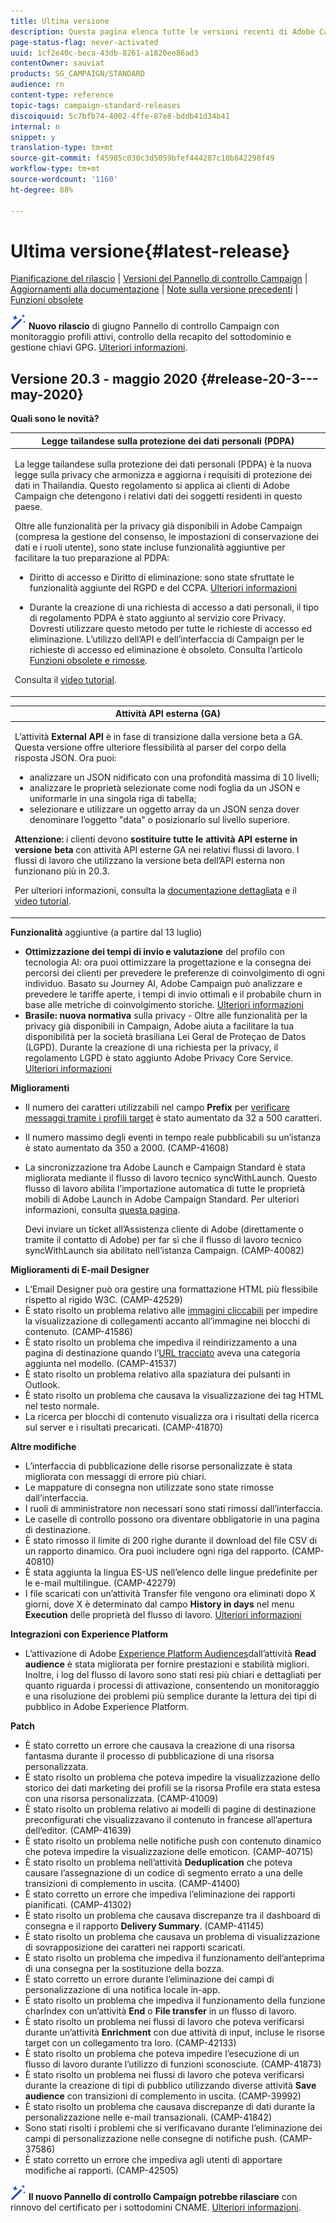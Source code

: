 ```yaml
---
title: Ultima versione
description: Questa pagina elenca tutte le versioni recenti di Adobe Campaign Standard.
page-status-flag: never-activated
uuid: 1cf2e40c-beca-43db-8261-a1820ee86ad3
contentOwner: sauviat
products: SG_CAMPAIGN/STANDARD
audience: rn
content-type: reference
topic-tags: campaign-standard-releases
discoiquuid: 5c7bfb74-4002-4ffe-87e8-bddb41d34b41
internal: n
snippet: y
translation-type: tm+mt
source-git-commit: f45985c030c3d5059bfef444287c10b842298f49
workflow-type: tm+mt
source-wordcount: '1160'
ht-degree: 88%

---
```



# Ultima versione{#latest-release}

[Pianificazione del rilascio](../../rn/using/release-planning.md) | [Versioni del Pannello di controllo Campaign](https://docs.adobe.com/content/help/it-IT/control-panel/using/release-notes.html) | [Aggiornamenti alla documentazione](../../rn/using/documentation-updates.md) | [Note sulla versione precedenti](../../rn/using/release-notes-2020.md) | [Funzioni obsolete](../../rn/using/deprecated-features.md)

![](assets/do-not-localize/cp-icon.png) **Nuovo rilascio** di giugno Pannello di controllo Campaign con monitoraggio profili attivi, controllo della recapito del sottodominio e gestione chiavi GPG. [Ulteriori informazioni](https://docs.adobe.com/content/help/it-IT/control-panel/using/release-notes.html).

## Versione 20.3 - maggio 2020 {#release-20-3---may-2020}

**Quali sono le novità?**

<table> 
<thead> 
<tr> 
<th> <strong>Legge tailandese sulla protezione dei dati personali (PDPA)</strong><br /> </th> 
</tr> 
</thead> 
<tbody> 
<tr> 
<td> <p>La legge tailandese sulla protezione dei dati personali (PDPA) è la nuova legge sulla privacy che armonizza e aggiorna i requisiti di protezione dei dati in Thailandia. Questo regolamento si applica ai clienti di Adobe Campaign che detengono i relativi dati dei soggetti residenti in questo paese.</p>
<p>Oltre alle funzionalità per la privacy già disponibili in Adobe Campaign (compresa la gestione del consenso, le impostazioni di conservazione dei dati e i ruoli utente), sono state incluse funzionalità aggiuntive per facilitare la tuo preparazione al PDPA:</p>
<ul>
<li>Diritto di accesso e Diritto di eliminazione: sono state sfruttate le funzionalità aggiunte del RGPD e del CCPA. <a href="https://helpx.adobe.com/it/campaign/kb/acs-privacy.html#righttoaccess">Ulteriori informazioni</a> </li>
<li><p>Durante la creazione di una richiesta di accesso a dati personali, il tipo di regolamento PDPA è stato aggiunto al servizio core Privacy. Dovresti utilizzare questo metodo per tutte le richieste di accesso ed eliminazione. L’utilizzo dell’API e dell’interfaccia di Campaign per le richieste di accesso ed eliminazione è obsoleto. Consulta l’articolo <a href="../../rn/using/deprecated-features.md">Funzioni obsolete e rimosse</a>.</p></li>
</ul>
<p>Consulta il <a href="https://docs.adobe.com/content/help/it-IT/campaign-standard-learn/tutorials/privacy/privacy-overview.html">video tutorial</a>.</p>
</td> 
</tr> 
</tbody> 
</table>

<table> 
<thead> 
<tr> 
<th> <strong>Attività API esterna (GA)</strong><br /> </th> 
</tr> 
</thead> 
<tbody> 
<tr> 
  <td> <p>L’attività <strong>External API</strong> è in fase di transizione dalla versione beta a GA. Questa versione offre ulteriore flessibilità al parser del corpo della risposta JSON. Ora puoi:</p>
<ul>
<li>analizzare un JSON nidificato con una profondità massima di 10 livelli; </li>
<li>analizzare le proprietà selezionate come nodi foglia da un JSON e uniformarle in una singola riga di tabella;</li>
<li>selezionare e utilizzare un oggetto array da un JSON senza dover denominare l’oggetto "data" o posizionarlo sul livello superiore.</li>
</ul>
<p><strong>Attenzione:</strong> i clienti devono <strong>sostituire tutte le attività API esterne in versione beta</strong> con attività API esterne GA nei relativi flussi di lavoro. I flussi di lavoro che utilizzano la versione beta dell’API esterna non funzionano più in 20.3.</p>
<p>Per ulteriori informazioni, consulta la <a href="../../automating/using/external-api.md">documentazione dettagliata</a> e il <a href="https://docs.adobe.com/content/help/it-IT/campaign-standard-learn/tutorials/managing-processes-and-data/data-management-activities/external-api-activity.html">video tutorial</a>.</p>
</td> 
</tr> 
</tbody> 
</table>

**Funzionalità** aggiuntive (a partire dal 13 luglio)

* **Ottimizzazione dei tempi di invio e valutazione** del profilo con tecnologia AI: ora puoi ottimizzare la progettazione e la consegna dei percorsi dei clienti per prevedere le preferenze di coinvolgimento di ogni individuo. Basato su Journey AI,  Adobe Campaign può analizzare e prevedere le tariffe aperte, i tempi di invio ottimali e il probabile churn in base alle metriche di coinvolgimento storiche. [Ulteriori informazioni](../../sending/using/predictive.md)
* **Brasile: nuova normativa** sulla privacy - Oltre alle funzionalità per la privacy già disponibili in Campaign,  Adobe aiuta a facilitare la tua disponibilità per la società brasiliana Lei Geral de Proteçao de Datos (LGPD). Durante la creazione di una richiesta per la privacy, il regolamento LGPD è stato aggiunto  Adobe Privacy Core Service. [Ulteriori informazioni](https://helpx.adobe.com/campaign/kb/campaign-privacy-overview.html)

**Miglioramenti**

* Il numero dei caratteri utilizzabili nel campo **Prefix** per [verificare messaggi tramite i profili target](../../sending/using/testing-messages-using-target.md) è stato aumentato da 32 a 500 caratteri.
* Il numero massimo degli eventi in tempo reale pubblicabili su un’istanza è stato aumentato da 350 a 2000. (CAMP-41608)
* La sincronizzazione tra Adobe Launch e Campaign Standard è stata migliorata mediante il flusso di lavoro tecnico syncWithLaunch. Questo flusso di lavoro abilita l’importazione automatica di tutte le proprietà mobili di Adobe Launch in Adobe Campaign Standard. Per ulteriori informazioni, consulta [questa pagina](../../administration/using/technical-workflows.md).

   Devi inviare un ticket all’Assistenza cliente di Adobe (direttamente o tramite il contatto di Adobe) per far sì che il flusso di lavoro tecnico syncWithLaunch sia abilitato nell’istanza Campaign. (CAMP-40082)

**Miglioramenti di E-mail Designer**

* L’Email Designer può ora gestire una formattazione HTML più flessibile rispetto al rigido W3C. (CAMP-42529)
* È stato risolto un problema relativo alle [immagini cliccabili](../../designing/using/links.md#inserting-a-link) per impedire la visualizzazione di collegamenti accanto all’immagine nei blocchi di contenuto. (CAMP-41586)
* È stato risolto un problema che impediva il reindirizzamento a una pagina di destinazione quando l’[URL tracciato](../../designing/using/links.md#about-tracked-urls) aveva una categoria aggiunta nel modello. (CAMP-41537)
* È stato risolto un problema relativo alla spaziatura dei pulsanti in Outlook.
* È stato risolto un problema che causava la visualizzazione dei tag HTML nel testo normale.
* La ricerca per blocchi di contenuto visualizza ora i risultati della ricerca sul server e i risultati precaricati. (CAMP-41870)

**Altre modifiche**

* L’interfaccia di pubblicazione delle risorse personalizzate è stata migliorata con messaggi di errore più chiari.
* Le mappature di consegna non utilizzate sono state rimosse dall’interfaccia.
* I ruoli di amministratore non necessari sono stati rimossi dall’interfaccia.
* Le caselle di controllo possono ora diventare obbligatorie in una pagina di destinazione.
* È stato rimosso il limite di 200 righe durante il download del file CSV di un rapporto dinamico. Ora puoi includere ogni riga del rapporto. (CAMP-40810)
* È stata aggiunta la lingua ES-US nell’elenco delle lingue predefinite per le e-mail multilingue. (CAMP-42279)
* I file scaricati con un’attività Transfer file vengono ora eliminati dopo X giorni, dove X è determinato dal campo **History in days** nel menu **Execution** delle proprietà del flusso di lavoro. [Ulteriori informazioni](../../automating/using/managing-execution-options.md)

**Integrazioni con Experience Platform**

* L’attivazione di Adobe [Experience Platform Audiences](../../automating/using/aep-targeting-audiences.md)dall’attività **Read audience** è stata migliorata per fornire prestazioni e stabilità migliori. Inoltre, i log del flusso di lavoro sono stati resi più chiari e dettagliati per quanto riguarda i processi di attivazione, consentendo un monitoraggio e una risoluzione dei problemi più semplice durante la lettura dei tipi di pubblico in Adobe Experience Platform.

**Patch**

* È stato corretto un errore che causava la creazione di una risorsa fantasma durante il processo di pubblicazione di una risorsa personalizzata.
* È stato risolto un problema che poteva impedire la visualizzazione dello storico dei dati marketing dei profili se la risorsa Profile era stata estesa con una risorsa personalizzata. (CAMP-41009)
* È stato risolto un problema relativo ai modelli di pagine di destinazione preconfigurati che visualizzavano il contenuto in francese all’apertura dell’editor. (CAMP-41639)
* È stato risolto un problema nelle notifiche push con contenuto dinamico che poteva impedire la visualizzazione delle emoticon. (CAMP-40715)
* È stato risolto un problema nell’attività **Deduplication** che poteva causare l’assegnazione di un codice di segmento errato a una delle transizioni di complemento in uscita. (CAMP-41400)
* È stato corretto un errore che impediva l’eliminazione dei rapporti pianificati. (CAMP-41302)
* È stato risolto un problema che causava discrepanze tra il dashboard di consegna e il rapporto **Delivery Summary**. (CAMP-41145)
* È stato risolto un problema che causava un problema di visualizzazione di sovrapposizione dei caratteri nei rapporti scaricati.
* È stato risolto un problema che impediva il funzionamento dell’anteprima di una consegna per la sostituzione della bozza.
* È stato corretto un errore durante l’eliminazione dei campi di personalizzazione di una notifica locale in-app.
* È stato risolto un problema che impediva il funzionamento della funzione charIndex con un’attività **End** o **File transfer** in un flusso di lavoro.
* È stato risolto un problema nei flussi di lavoro che poteva verificarsi durante un’attività **Enrichment** con due attività di input, incluse le risorse target con un collegamento tra loro. (CAMP-42133)
* È stato risolto un problema che poteva impedire l’esecuzione di un flusso di lavoro durante l’utilizzo di funzioni sconosciute. (CAMP-41873)
* È stato risolto un problema nei flussi di lavoro che poteva verificarsi durante la creazione di tipi di pubblico utilizzando diverse attività **Save audience** con transizioni di complemento in uscita. (CAMP-39992)
* È stato risolto un problema che causava discrepanze di dati durante la personalizzazione nelle e-mail transazionali. (CAMP-41842)
* Sono stati risolti i problemi che si verificavano durante l’eliminazione dei campi di personalizzazione nelle consegne di notifiche push. (CAMP-37586)
* È stato corretto un errore che impediva agli utenti di apportare modifiche ai rapporti. (CAMP-42505)


![](assets/do-not-localize/cp-icon.png) **Il nuovo Pannello di controllo Campaign potrebbe rilasciare** con rinnovo del certificato per i sottodomini CNAME. [Ulteriori informazioni](https://docs.adobe.com/content/help/it-IT/control-panel/using/release-notes.html).
